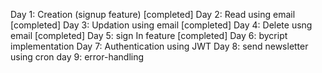 Day 1: Creation (signup feature)  [completed]
Day 2: Read using email           [completed]
Day 3: Updation using email       [completed]
Day 4: Delete usng email          [completed]
Day 5: sign In feature            [completed]
Day 6: bycript implementation
Day 7: Authentication using JWT
Day 8: send newsletter using cron
day 9: error-handling